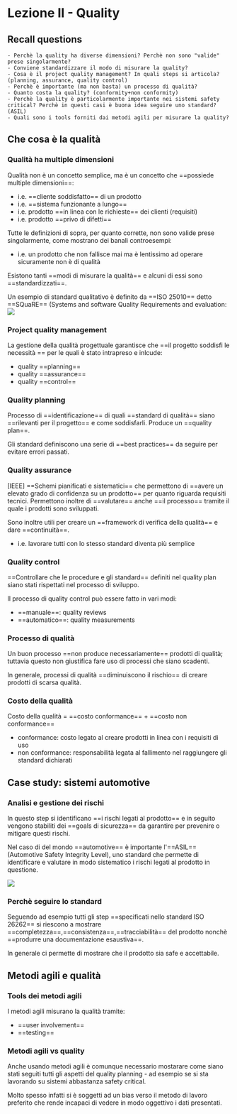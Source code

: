 # Lezione II - Quality

## Recall questions
    - Perchè la quality ha diverse dimensioni? Perchè non sono "valide" prese singolarmente?
    - Conviene standardizzare il modo di misurare la quality?
    - Cosa è il project quality management? In quali steps si articola? (planning, assurance, quality control)
    - Perchè è importante (ma non basta) un processo di qualità?
    - Quanto costa la quality? (conformity+non conformity)
    - Perchè la quality è particolarmente importante nei sistemi safety critical? Perchè in questi casi è buona idea seguire uno standard? (ASIL)
    - Quali sono i tools forniti dai metodi agili per misurare la quality? 

## Che cosa è la qualità

### Qualità ha multiple dimensioni

Qualità non è un concetto semplice, ma è un concetto che ==possiede multiple dimensioni==: 
- i.e. ==cliente soddisfatto== di un prodotto 
- i.e. ==sistema funzionante a lungo== 
- i.e. prodotto ==in linea con le richieste== dei clienti (requisiti)
- i.e. prodotto ==privo di difetti==

Tutte le definizioni di sopra, per quanto corrette, non sono valide prese singolarmente, come mostrano dei banali controesempi:
- i.e. un prodotto che non fallisce mai ma è lentissimo ad operare sicuramente non è di qualità

Esistono tanti ==modi di misurare la qualità== e alcuni di essi sono ==standardizzati==.

Un esempio di standard qualitativo è definito da ==ISO 25010== detto ==SQuaRE== (Systems and software Quality Requirements and evaluation:
![](./static/Agile/quality.png)

### Project quality management

La gestione della qualità progettuale garantisce che ==il progetto soddisfi le necessità == per le quali è stato intrapreso e inlcude:
- quality ==planning==
- quality ==assurance==
- quality ==control==

### Quality planning

Processo di ==identificazione== di quali ==standard di qualità== siano ==rilevanti per il progetto== e come soddisfarli. Produce un ==quality plan==. 

Gli standard definiscono una serie di ==best practices== da seguire per evitare errori passati.

### Quality assurance 

[IEEE] ==Schemi pianificati e sistematici== che permettono di ==avere un elevato grado di confidenza su un prodotto== per quanto riguarda requisiti tecnici. Permettono inoltre di ==valutare== anche ==il processo== tramite il quale i prodotti sono sviluppati.

Sono inoltre utili per creare un ==framework di verifica della qualità== e dare ==continuità==.
- i.e. lavorare tutti con lo stesso standard diventa più semplice

### Quality control

==Controllare che le procedure e gli standard== definiti nel quality plan siano stati rispettati nel processo di sviluppo.

Il processo di quality control può essere fatto in vari modi:
- ==manuale==: quality reviews
- ==automatico==: quality measurements

### Processo di qualità

Un buon processo ==non produce necessariamente== prodotti di qualità; tuttavia questo non
giustifica fare uso di processi che siano scadenti.

In generale, processi di qualità ==diminuiscono il rischio== di creare prodotti di scarsa qualità.

### Costo della qualità

Costo della qualità = ==costo conformance== + ==costo non conformance==
- conformance: costo legato al creare prodotti in linea con i requisiti di uso
- non conformance: responsabilità legata al fallimento nel raggiungere gli standard dichiarati

## Case study: sistemi automotive

### Analisi e gestione dei rischi

In questo step si identificano ==i rischi legati al prodotto== e in seguito vengono stabiliti dei 
==goals di sicurezza== da garantire per prevenire o mitigare questi rischi.

Nel caso di del mondo ==automotive== è importante l'==ASIL== (Automotive Safety Integrity Level), uno standard che permette di identificare e valutare in modo sistematico i rischi legati al prodotto in questione.

![](./static/Agile/automotive_asil.png)

### Perchè seguire lo standard

Seguendo ad esempio tutti gli step ==specificati nello standard ISO 26262== si riescono a mostrare ==completezza==,==consistenza==,==tracciabilità== del prodotto nonchè ==produrre una documentazione esaustiva==.

In generale ci permette di mostrare che il prodotto sia safe e accettabile.

## Metodi agili e qualità

### Tools dei metodi agili

I metodi agili misurano la qualità tramite:
- ==user involvement==
- ==testing==

### Metodi agili vs quality 

Anche usando metodi agili è comunque necessario mostarare come siano stati seguiti tutti gli aspetti del quality planning - ad esempio se si sta lavorando su sistemi abbastanza safety critical.

Molto spesso infatti si è soggetti ad un bias verso il metodo di lavoro preferito che rende incapaci di vedere in modo oggettivo i dati presentati.



